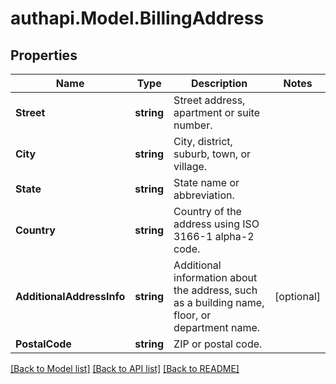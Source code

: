 # authapi.Model.BillingAddress

## Properties

Name | Type | Description | Notes
------------ | ------------- | ------------- | -------------
**Street** | **string** | Street address, apartment or suite number. | 
**City** | **string** | City, district, suburb, town, or village. | 
**State** | **string** | State name or abbreviation. | 
**Country** | **string** | Country of the address using ISO 3166-1 alpha-2 code. | 
**AdditionalAddressInfo** | **string** | Additional information about the address, such as a building name, floor, or department name. | [optional] 
**PostalCode** | **string** | ZIP or postal code. | 

[[Back to Model list]](../README.md#documentation-for-models) [[Back to API list]](../README.md#documentation-for-api-endpoints) [[Back to README]](../README.md)

